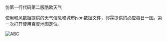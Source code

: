 仿第一行代码第二版酷欧天气

使用和风数据提供的天气信息和城市json数据文件，郭霖提供的必应每日一图。第一次打开使用百度地图定位。

![ABC](http://pic.027cgb.cn/20170305/2017311141833680147.gif)
